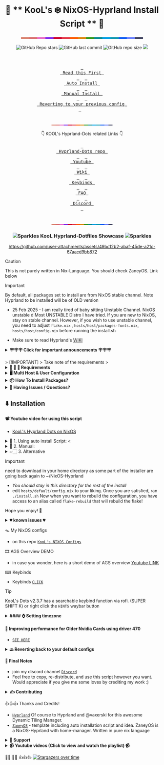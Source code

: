 <div align="center">

# 💌 ** KooL's ❄️ NixOS-Hyprland Install Script ** 💌

<p align="center">
  <img src="https://raw.githubusercontent.com/JaKooLit/Hyprland-Dots/main/assets/latte.png" width="400" />
</p>

![GitHub Repo stars](https://img.shields.io/github/stars/JaKooLit/NixOS-Hyprland?style=for-the-badge&color=cba6f7) ![GitHub last commit](https://img.shields.io/github/last-commit/JaKooLit/NixOS-Hyprland?style=for-the-badge&color=b4befe) ![GitHub repo size](https://img.shields.io/github/repo-size/JaKooLit/NixOS-Hyprland?style=for-the-badge&color=cba6f7) <a href="https://discord.gg/kool-tech-world"> <img src="https://img.shields.io/discord/1151869464405606400?style=for-the-badge&logo=discord&color=cba6f7&link=https%3A%2F%2Fdiscord.gg%kool-tech-world"> </a>


<br/>
</div>

<div align="center">
<br> 
  <a href="#announcement-"><kbd> <br> Read this First <br> </kbd></a>&ensp;&ensp;
  <a href="#-1-using-auto-install-script"><kbd> <br> Auto Install <br> </kbd></a>&ensp;&ensp;
  <a href="#-2-manual"><kbd> <br> Manual Install <br> </kbd></a>&ensp;&ensp;
  <a href="#-reverting-back-to-your-default-configs"><kbd> <br> Reverting to your previous config <br> </kbd></a>&ensp;&ensp;
 </div><br>

<p align="center">
  <img src="https://raw.githubusercontent.com/JaKooLit/Hyprland-Dots/main/assets/latte.png" width="200" />
</p>

<div align="center">
👇 KOOL's Hyprland-Dots related Links 👇
<br/>
</div>
<div align="center">
<br>
  <a href="https://github.com/JaKooLit/Hyprland-Dots"><kbd> <br> Hyprland-Dots repo <br> </kbd></a>&ensp;&ensp;
  <a href="https://www.youtube.com/playlist?list=PLDtGd5Fw5_GjXCznR0BzCJJDIQSZJRbxx"><kbd> <br> Youtube <br> </kbd></a>&ensp;&ensp;
  <a href="https://github.com/JaKooLit/Hyprland-Dots/wiki"><kbd> <br> Wiki <br> </kbd></a>&ensp;&ensp;
  <a href="https://github.com/JaKooLit/Hyprland-Dots/wiki/Keybinds"><kbd> <br> Keybinds <br> </kbd></a>&ensp;&ensp;
  <a href="https://github.com/JaKooLit/Hyprland-Dots/wiki/FAQ"><kbd> <br> FAQ <br> </kbd></a>&ensp;&ensp;
  <a href="https://discord.gg/kool-tech-world"><kbd> <br> Discord <br> </kbd></a>
</div><br>

<p align="center">
  <img src="https://raw.githubusercontent.com/JaKooLit/Hyprland-Dots/main/assets/latte.png" width="200" />
</p>

<h3 align="center">
	<img src="https://github.com/JaKooLit/Telegram-Animated-Emojis/blob/main/Activity/Sparkles.webp" alt="Sparkles" width="38" height="38" />
	KooL Hyprland-Dotfiles Showcase 
	<img src="https://github.com/JaKooLit/Telegram-Animated-Emojis/blob/main/Activity/Sparkles.webp" alt="Sparkles" width="38" height="38" />
</h3>

<div align="center">

https://github.com/user-attachments/assets/49bc12b2-abaf-45de-a21c-67aacd9bb872

</div>

> [!CAUTION]
> This is not purely written in Nix-Language. You should check ZaneyOS. Link below


> [!IMPORTANT]
> By default, all packages set to install are from NixOS stable channel. Note Hyprland to be installed will be of OLD version

- 25 Feb 2025 - I am really tired of baby sitting Unstable Channel. NixOS unstable d Most UNSTABLE Distro I have tried. If you are new to NixOS, stay on stable channel. However, if you wish to use unstable channel, you need to adjust `flake.nix` , `hosts/host/packages-fonts.nix`, `hosts/host/config.nix` before running the install.sh

- Make sure to read Hyprland's [WIKI](https://wiki.hyprland.org/Nix/Hyprland-on-NixOS/)

<details>
<summary><strong> 🪧🪧🪧 Click for important announcements 🪧🪧🪧 </strong></summary>  
<br>    
<div id="announcement">

- ** This Repo does not contain Hyprland Dots or configs!**
- ** Configs are NOT written in NIX language**
- Hyprland Dotfiles will be downloaded from [`KooL's Hyprland-Dots`](https://github.com/JaKooLit/Hyprland-Dots)
- The Hyprland-Dots used are constantly evolving / improving
- You can check CHANGELOGS here [`Hyprland-Dots-Changelogs`](https://github.com/JaKooLit/Hyprland-Dots/wiki/Changelogs) 
- GTK Themes and Icons will be pulled from [`LINK`](https://github.com/JaKooLit/GTK-themes-icons), including Bibata Cursor Modern Ice
- The wallpapers offered to be downloaded towards the end are from this [`REPO`](https://github.com/JaKooLit/Wallpaper-Bank)

</div>
</details>
<br>
> [!IMPORTANT]
> Take note of the requirements
> 
<details>
<summary><strong>👋 👋 👋 Requirements </strong></summary>

- You must be running on NixOS 23.11+
- 24.11+ recommended 
- Minimum space required is 64gb. 128gb is recommended as NixOS is a space-hungry distro
- Must have installed NIXOS using **GPT partition ** & Boot **UEFI**
- `/boot` must be at least 512MB.
- Systemd-boot is configured as the default bootloader

> [!TIP]
> if you use GRUB as bootloader you need to edit `hosts/default/config.nix` before install and `flake.nix` for additional grub themes

</details>
<details>
<summary><strong> 🖥️ Multi Host & User Configuration </strong></summary>

- You can now define separate settings for different host machines and users!
- Easily specify extra packages for your users in the users.nix file.
- Easy to understand file structure and simple, but encompassing, configuration.
  
</details>
<details>
<summary><strong> 📦 How To Install Packages? </strong></summary>

- You can search the [Nix Packages](https://search.nixos.org/packages?)
- [Options](https://search.nixos.org/options?) pages for what a package may be named or if it has options available that take care of configuration hurdles you may face.
- By default, all the packages are in NixOS-Hyprland
- You can safely move directories `hosts` `modules` `flake.lock` & `flake.nix` in different single directory.
- If you have a set a different custom hostname, you can safely remove the default directory inside hosts.
- Then edit `hosts/<your-hostname>/configs.nix` , `hosts/<your-hostname>/packages-fonts.nix` and/or `hosts/<your-hostname>/user.nix` depending on what you want.
- The `config.nix` file is for system packages with options. ie `pro  grams.hyprland.enable=true`,
- The packages-fonts.nix file is for adding packages and changes made to user.nix are only available to the current user.
- Once you are finished editing, run `sudo nixos-rebuild switch --flake <path-where-you-move those directories above>/#"${hostName}"`

** NOTE. omit < > and ensure you are in the directory where your **flake.nix** is. 
    - For example: If you make the hostname `nixos` then your command should be `sudo nixos-rebuild switch --flake .#nixos`
- If you decided NOT to move the directories stated above, then you can rebuild with
 
```
sudo nixos-rebuild switch --flake ~/NixOS-Hyprland/#<hostName>
```
</details>

<details>
<summary><strong>🙋 Having Issues / Questions? </strong></summary>
    
- Please feel free to raise an issue on the repo, please label a feature request with the title beginning with [feature request], thank you!
- If you have a question about KooL's Hyprland dots, see [`KooL's Dots WIKI`](https://github.com/JaKooLit/Hyprland-Dots/wiki). Contained within the wiki is an FAQ, along with other pages for tips, keybinds, and more!
</details>


## ⬇️ Installation 
    
#### 📽 Youtube video for using this script
- [KooL's Hyprland Dots on NixOS](https://youtu.be/nJLnRgnLPWI)

<details>
<summary>📜 1. Using auto install Script: <</summary>
- This is the easiest and recommended way of starting out. 
- This script is NOT meant to allow you to change every option that you can in the flake or help you install extra packages. It is simply here so you can get my configuration installed with as little chance of breakages and then it is up to you to fiddle with to your heart's content!
- Simply copy this and run it:
```
nix-shell -p git vim curl pciutils
sh <(curl -L https://github.com/JaKooLit/NixOS-Hyprland/raw/main/auto-install.sh)
```
> [!NOTE]
> pciutils is necessary to detect if you have an Nvidia card. 

</details>

<details>
<summary>🦽 2. Manual: </summary>

- Run this command to ensure git, curl, vim & pciutils are installed: Note: or nano if you prefer nano for editing
```
nix-shell -p git vim curl pciutils
```
- Clone this repo & CD into it:
```
git clone --depth 1 https://github.com/JaKooLit/NixOS-Hyprland.git ~/NixOS-Hyprland
cd ~/NixOS-Hyprland
```
- *You should stay in this directory for the rest of the install*
- Create the host directory for your machine(s)
```
cp -r hosts/default hosts/<your-desired-hostname>
```
- Edit as required the `config.nix` , `packages-fonts.nix` and/or `users.nix` in `hosts/<your-desired-hostname>/`
- then generate your hardware.nix with:
```
sudo nixos-generate-config --show-hardware-config > hosts/<your-desired-hostname>/hardware.nix
```
- Run this to enable flakes and install the flake replacing hostname with whatever you put as the hostname:
```
NIX_CONFIG="experimental-features = nix-command flakes" 
sudo nixos-rebuild switch --flake .#hostname
```

Once done, you can install the GTK Themes and Hyprland-Dots. Links are above

</details>

<details>
<summary>👉🏻 3. Alternative </summary>
    
- auto install by running `./install.sh` after cloning and CD into NixOS-Hyprland
> [!NOTE]
> install.sh is a stripped version of auto-install.sh as it will not re-download repo

- Run this command to ensure git, curl, vim & pciutils are installed: Note: or nano if you prefer nano for editing
```
nix-shell -p git curl pciutils
```

- Clone this repo into your home directory & CD into it:
```
git clone --depth 1 https://github.com/JaKooLit/NixOS-Hyprland.git ~/NixOS-Hyprland
cd ~/NixOS-Hyprland
```
</details>


> [!IMPORTANT]
> need to download in your home directory as some part of the installer are going back again to ~/NixOS-Hyprland

- *You should stay in this directory for the rest of the install*
- edit `hosts/default/config.nix` to your liking. Once you are satisfied, ran `./install.sh`
Now when you want to rebuild the configuration, you have access to an alias called `flake-rebuild` that will rebuild the flake!

</details>

Hope you enjoy! 🎉

<details>
<summary><strong>💔 known issues 💔 </strong></summary>
- GTK themes, icons, and the cursor, are not applied automatically. gsettings does not seem to work.
- You can set GTK themes, icons, and the cursor, using nwg-look
</details>

🪤 My NixOS configs 
- on this repo [`KooL's NIXOS Configs`](https://github.com/JaKooLit/NixOS-configs)

🎞️ AGS Overview DEMO
- in case you wonder, here is a short demo of AGS overview [Youtube LINK](https://youtu.be/zY5SLNPBJTs)

⌨ Keybinds
- Keybinds [`CLICK`](https://github.com/JaKooLit/Hyprland-Dots/wiki/Keybinds)
> [!TIP]
> KooL's Dots v2.3.7 has a searchable keybind function via rofi. (SUPER SHIFT K) or right click the `HINTS` waybar button

<details>
<summary><strong>#### ⌚ Setting timezone </strong></summary>
    
- by default, timezone is depending on your location using internet. 
- To set your timezone manually, edit `host/<your-hostname>/config.nix`
</details>

#### 🫥 Improving performance for Older Nvidia Cards using driver 470
- [`SEE HERE`](https://github.com/JaKooLit/Hyprland-Dots/discussions/123#discussion-6035205)

<details>
<summary><strong>🔙 Reverting back to your default configs </strong></summary>
    
- If you use flakes, you can just simply locate your default or previous configs. CD into it and execute `sudo nixos-rebuild switch --flake .#<your-previous-flake-hostname>`
- If you didn't have flakes enabled previously, simply running `sudo nixos-rebuild switch` will revert you to your default configs contained in `/etc/nixos/` 
- ⚠️ just remember to clean up your nix/store to remove unnessary garbage from your system `sudo nix-collect-garbage -d`
- OR, simply just revert into a previous generation of your system by choosing which generation to boot via your bootloader.
</details>

#### 📒 Final Notes
- join my discord channel [`Discord`](https://discord.com/invite/kool-tech-world)
- Feel free to copy, re-distribute, and use this script however you want. Would appreciate if you give me some loves by crediting my work :)

<details>
<summary><strong>✍️ Contributing </strong></summary>
    
- As stated above, these script does not contain actual config files. These are only the installer of packages
- If you want to contribute and/or test the Hyprland-Dotfiles (development branch), [`Hyprland-Dots-Development`](https://github.com/JaKooLit/Hyprland-Dots/tree/development)
- Want to contribute on KooL-Hyprland-Dots Click [`HERE`](https://github.com/JaKooLit/Hyprland-Dots/blob/main/CONTRIBUTING.md) for a guide how to contribute
- Want to contribute on This Installer? Click [`HERE`](https://github.com/JaKooLit/NixOS-Hyprland/blob/main/CONTRIBUTING.md) for a guide how to contribute
</details>

👍👍👍 Thanks and Credits!
- [`Hyprland`](https://hyprland.org/) Of course to Hyprland and @vaxerski for this awesome Dynamic Tiling Manager.
- [`ZaneyOS`](https://gitlab.com/Zaney/zaneyos) - template including auto installation script and idea. ZaneyOS is a NixOS-Hyprland with home-manager. Written in pure nix language

<details>
<summary><strong>💖 Support </strong></summary>
    
- a Star on my Github repos would be nice 🌟

- Subscribe to my Youtube Channel [YouTube](https://www.youtube.com/@Ja.KooLit) 

- you can also give support through coffee's or btc 😊

[![ko-fi](https://ko-fi.com/img/githubbutton_sm.svg)](https://ko-fi.com/jakoolit)

or

[!["Buy Me A Coffee"](https://www.buymeacoffee.com/assets/img/custom_images/orange_img.png)](https://www.buymeacoffee.com/JaKooLit)

Or you can donate cryto on my btc wallet :)  
> 1N3MeV2dsX6gQB42HXU6MF2hAix1mqjo8i

![Bitcoin](https://github.com/user-attachments/assets/7ed32f8f-c499-46f0-a53c-3f6fbd343699)

</details>
<details>
<summary><strong> 📹 Youtube videos (Click to view and watch the playlist) 📹 </strong></summary>
[![Youtube Playlist Thumbnail](https://raw.githubusercontent.com/JaKooLit/screenshots/main/Youtube.png)](https://youtube.com/playlist?list=PLDtGd5Fw5_GjXCznR0BzCJJDIQSZJRbxx&si=iaNjLulFdsZ6AV-t)
</details>

🥰🥰 💖💖 👍👍👍
[![Stargazers over time](https://starchart.cc/JaKooLit/NixOS-Hyprland.svg?variant=adaptive)](https://starchart.cc/JaKooLit/NixOS-Hyprland)
